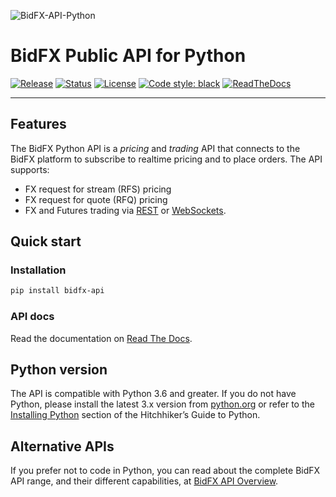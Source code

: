 ![BidFX-API-Python](https://user-images.githubusercontent.com/2197551/76171801-35d74100-6187-11ea-8cc5-7f29b66d00ea.png)

# BidFX Public API for Python

[![Release](https://img.shields.io/pypi/v/bidfx-api)](https://pypi.org/project/bidfx-api)
[![Status](https://img.shields.io/pypi/status/bidfx-api)](https://pypi.org/project/bidfx-api)
[![License](https://img.shields.io/badge/license-Apache%202-4EB1BA.svg)](https://www.apache.org/licenses/LICENSE-2.0.html)
[![Code style: black](https://img.shields.io/badge/code%20style-black-000000.svg)](https://github.com/psf/black)
[![ReadTheDocs](https://img.shields.io/readthedocs/bidfx-api-py)](https://readthedocs.org/projects/bidfx-api-py)

-------

## Features

The BidFX Python API is a *pricing* and *trading* API that connects to
the BidFX platform to subscribe to realtime pricing and to place orders.
The API supports:

 - FX request for stream (RFS) pricing
 - FX request for quote (RFQ) pricing
 - FX and Futures trading via
    [REST](https://en.wikipedia.org/wiki/Representational_state_transfer) or 
    [WebSockets](https://en.wikipedia.org/wiki/WebSocket).


## Quick start

### Installation

```sh
pip install bidfx-api
```

### API docs

Read the documentation on [Read The Docs](https://bidfx-api-py.readthedocs.io).


## Python version

The API is compatible with Python 3.6 and greater.
If you do not have Python, please install the latest 3.x version from [python.org](https://python.org) 
or refer to the [Installing Python](http://docs.python-guide.org/en/latest/starting/installation/) section 
of the Hitchhiker’s Guide to Python.


## Alternative APIs

If you prefer not to code in Python, you can read about the complete BidFX API range, and their different capabilities,
at [BidFX API Overview](https://www.bidfx.com/apis).
